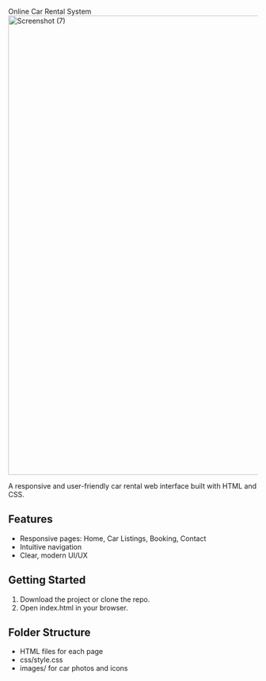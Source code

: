 Online Car Rental System
<img width="1857" height="928" alt="Screenshot (7)" src="https://github.com/user-attachments/assets/fb360062-90b3-49d1-ba4d-b612021b0621" />

A responsive and user-friendly car rental web interface built with HTML and CSS.

## Features
- Responsive pages: Home, Car Listings, Booking, Contact
- Intuitive navigation
- Clear, modern UI/UX

## Getting Started
1. Download the project or clone the repo.
2. Open index.html in your browser.

## Folder Structure
- HTML files for each page
- css/style.css
- images/ for car photos and icons
